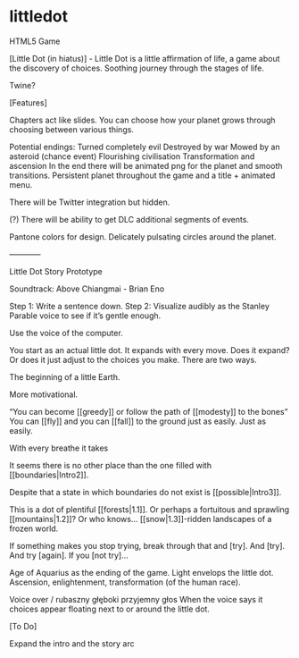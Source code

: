 # littledot
HTML5 Game

[Little Dot (in hiatus)] - Little Dot is a little affirmation of life, a game about the discovery of choices. Soothing journey through the stages of life.

Twine?

[Features]

Chapters act like slides. You can choose how your planet grows through choosing between various things.

Potential endings:
Turned completely evil
Destroyed by war
Mowed by an asteroid (chance event)
Flourishing civilisation
Transformation and ascension
In the end there will be animated png for the planet and smooth transitions. Persistent planet throughout the game and a title + animated menu.

There will be Twitter integration but hidden.

(?) There will be ability to get DLC additional segments of events.

Pantone colors for design. Delicately pulsating circles around the planet.

————

Little Dot Story Prototype

Soundtrack: Above Chiangmai - Brian Eno

Step 1: Write a sentence down.
Step 2: Visualize audibly as the Stanley Parable voice to see if it’s gentle enough.

Use the voice of the computer.

You start as an actual little dot. It expands with every move. Does it expand? Or does it just adjust to the choices you make. There are two ways. 

The beginning of a little Earth.

More motivational.

“You can become [[greedy]] or follow the path of [[modesty]] to the bones”
You can [[fly]] and you can [[fall]] to the ground just as easily. Just as easily.

With every breathe it takes 

It seems there is no other place than the one filled with [[boundaries|Intro2]].

Despite that a state in which boundaries do not exist is [[possible|Intro3]].

This is a dot of plentiful [[forests|1.1]]. Or perhaps a fortuitous and sprawling [[mountains|1.2]]? Or who knows... [[snow|1.3]]-ridden landscapes of a frozen world.

If something makes you stop trying, break through that and [try]. And [try]. And try [again]. If you [not try]...

Age of Aquarius as the ending of the game. Light envelops the little dot.
Ascension, enlightenment, transformation (of the human race).

Voice over / rubaszny głęboki przyjemny głos
When the voice says it choices appear floating next to or around the little dot.

[To Do]

Expand the intro and the story arc

